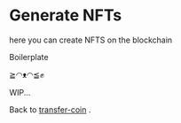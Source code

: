 # Generate NFTs

here you can create NFTS on the blockchain

Boilerplate

≧◠ᴥ◠≦✊

WIP...

Back to [transfer-coin](http://localhost:5173/#transfer-coin) .
